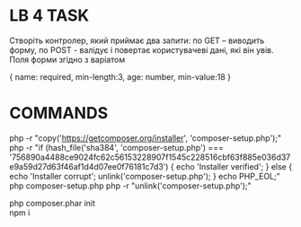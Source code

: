 # LB 4 TASK

Створіть контролер, який приймає два запити: по GET – виводить форму,
по POST - валідує і повертає користувачеві дані, які він увів. Поля форми згідно
з варіатом

{ name: required, min-length:3, age: number, min-value:18 }

# COMMANDS

php -r "copy('https://getcomposer.org/installer', 'composer-setup.php');"
php -r "if (hash_file('sha384', 'composer-setup.php') === '756890a4488ce9024fc62c56153228907f1545c228516cbf63f885e036d37e9a59d27d63f46af1d4d07ee0f76181c7d3') { echo 'Installer verified'; } else { echo 'Installer corrupt'; unlink('composer-setup.php'); } echo PHP_EOL;"
php composer-setup.php
php -r "unlink('composer-setup.php');"

php composer.phar init <br/>
npm i